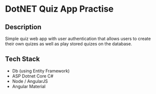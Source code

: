 # DotNET Quiz App Practise

## Description

Simple quiz web app with user authentication that allows users to create their own quizes as well as play stored quizes on the database.

## Tech Stack

* Db (using Entity Framework)
* ASP Dotnet Core C#
* Node / AngularJS
* Angular Material

